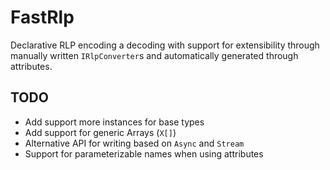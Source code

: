 # FastRlp

Declarative RLP encoding a decoding with support for extensibility through manually written `IRlpConverter`s and automatically generated through attributes.

## TODO

- Add support more instances for base types
- Add support for generic Arrays (`X[]`)
- Alternative API for writing based on `Async` and `Stream`
- Support for parameterizable names when using attributes

